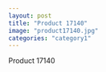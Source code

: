 ```yaml
---
layout: post
title: "Product 17140"
image: "product17140.jpg"
categories: "category1"
---
```

Product 17140
